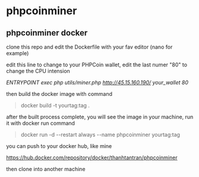# phpcoinminer
## phpcoinminer docker

clone this repo and edit the Dockerfile with your fav editor (nano for example)

edit this line to change to your PHPCoin wallet, edit the last numer "80" to change the CPU intension

_ENTRYPOINT exec php utils/miner.php http://45.15.160.190/ your_wallet 80_

then build the docker image with command

> docker build -t yourtag:tag .

after the built process complete, you will see the image in your machine, run it with docker run command

> docker run -d --restart always --name phpcoinminer yourtag:tag

you can push to your docker hub, like mine

https://hub.docker.com/repository/docker/thanhtantran/phpcoinminer

then clone into another machine

